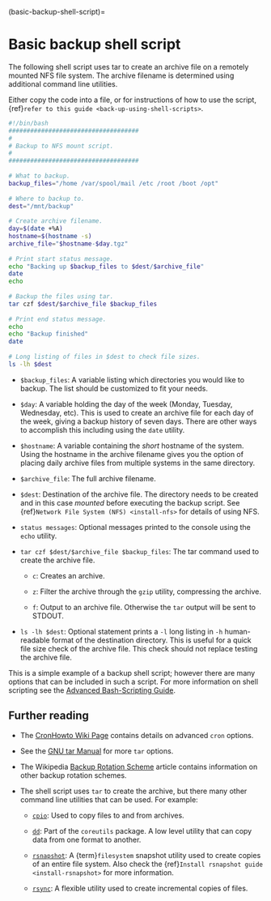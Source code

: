 (basic-backup-shell-script)=
# Basic backup shell script

The following shell script uses tar to create an archive file on a remotely mounted NFS file system. The archive filename is determined using additional command line utilities.

Either copy the code into a file, or for instructions of how to use the script, {ref}`refer to this guide <back-up-using-shell-scripts>`.

```sh
#!/bin/bash
####################################
#
# Backup to NFS mount script.
#
####################################
    
# What to backup. 
backup_files="/home /var/spool/mail /etc /root /boot /opt"
    
# Where to backup to.
dest="/mnt/backup"
    
# Create archive filename.
day=$(date +%A)
hostname=$(hostname -s)
archive_file="$hostname-$day.tgz"
    
# Print start status message.
echo "Backing up $backup_files to $dest/$archive_file"
date
echo
    
# Backup the files using tar.
tar czf $dest/$archive_file $backup_files
    
# Print end status message.
echo
echo "Backup finished"
date
    
# Long listing of files in $dest to check file sizes.
ls -lh $dest
```

- `$backup_files`: A variable listing which directories you would like to backup. The list should be customized to fit your needs.

- `$day`: A variable holding the day of the week (Monday, Tuesday, Wednesday, etc). This is used to create an archive file for each day of the week, giving a backup history of seven days. There are other ways to accomplish this including using the `date` utility.

- `$hostname`: A variable containing the *short* hostname of the system. Using the hostname in the archive filename gives you the option of placing daily archive files from multiple systems in the same directory.

- `$archive_file`: The full archive filename.

- `$dest`: Destination of the archive file. The directory needs to be created and in this case *mounted* before executing the backup script. See {ref}`Network File System (NFS) <install-nfs>` for details of using NFS.

- `status messages`: Optional messages printed to the console using the `echo` utility.

- `tar czf $dest/$archive_file $backup_files`: The tar command used to create the archive file.

  - `c`: Creates an archive.

  - `z`: Filter the archive through the `gzip` utility, compressing the archive.

  - `f`: Output to an archive file. Otherwise the `tar` output will be sent to STDOUT.

- `ls -lh $dest`: Optional statement prints a `-l` long listing in `-h` human-readable format of the destination directory. This is useful for a quick file size check of the archive file. This check should not replace testing the archive file.

This is a simple example of a backup shell script; however there are many options that can be included in such a script. For more information on shell scripting see the [Advanced Bash-Scripting Guide](http://tldp.org/LDP/abs/html/).

## Further reading

- The [CronHowto Wiki Page](https://help.ubuntu.com/community/CronHowto) contains details on advanced `cron` options.

- See the [GNU tar Manual](http://www.gnu.org/software/tar/manual/index.html) for more `tar` options.

- The Wikipedia [Backup Rotation Scheme](http://en.wikipedia.org/wiki/Backup_rotation_scheme) article contains information on other backup rotation schemes.

- The shell script uses `tar` to create the archive, but there many other command line utilities that can be used. For example:

  - [`cpio`](http://www.gnu.org/software/cpio/): Used to copy files to and from archives.

  - [`dd`](http://www.gnu.org/software/coreutils/): Part of the `coreutils` package. A low level utility that can copy data from one format to another.

  - [`rsnapshot`](http://www.rsnapshot.org/): A {term}`filesystem` snapshot utility used to create copies of an entire file system. Also check the {ref}`Install rsnapshot guide <install-rsnapshot>` for more information.

  - [`rsync`](http://manpages.ubuntu.com/manpages/focal/man1/rsync.1.html): A flexible utility used to create incremental copies of files.
